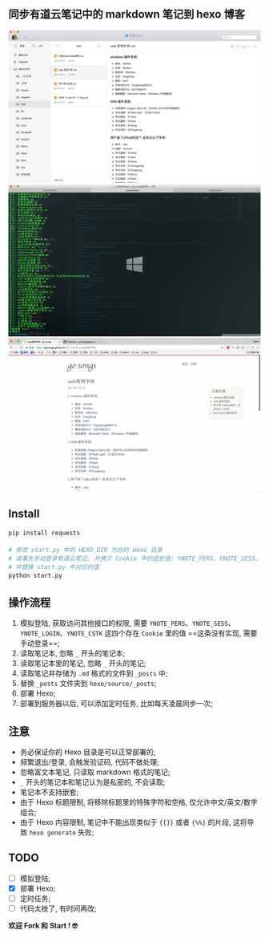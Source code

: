 ## 同步有道云笔记中的 markdown 笔记到 hexo 博客
![](./assets/ynote2hexo_3.png)
![](./assets/ynote2hexo_1.png)
![](./assets/ynote2hexo_2.png)

## Install

```python
pip install requests

# 修改 start.py 中的 HEXO_DIR 为你的 Hexo 目录
# 请事先手动登录有道云笔记, 并拷贝 Cookie 中的这些值: YNOTE_PERS、YNOTE_SESS、YNOTE_LOGIN、YNOTE_CSTK
# 并替换 start.py 中对应的值
python start.py
``` 

## 操作流程
1. 模拟登陆, 获取访问其他接口的权限, 需要 `YNOTE_PERS`、`YNOTE_SESS`、`YNOTE_LOGIN`、`YNOTE_CSTK` 这四个存在 `Cookie` 里的值 ==这条没有实现, 需要手动登录==;
1. 读取笔记本, 忽略 `_` 开头的笔记本;
1. 读取笔记本里的笔记, 忽略 `_` 开头的笔记;
1. 读取笔记并存储为 `.md` 格式的文件到 `_posts` 中;
1. 替换 `_posts` 文件夹到 `hexo/source/_posts`;
1. 部署 Hexo;
1. 部署到服务器以后, 可以添加定时任务, 比如每天凌晨同步一次;

## 注意
+ 务必保证你的 Hexo 目录是可以正常部署的;
+ 频繁退出/登录, 会触发验证码, 代码不做处理;
+ 忽略富文本笔记, 只读取 markdown 格式的笔记;
+ `_` 开头的笔记本和笔记认为是私密的, 不会读取;
+ 笔记本不支持嵌套;
+ 由于 Hexo 标题限制, 将移除标题里的特殊字符和空格, 仅允许中文/英文/数字组合;
+ 由于 Hexo 内容限制, 笔记中不能出现类似于 `{{}}` 或者 `{%%}` 的片段, 这将导致 `hexo generate` 失败;

## TODO
+ [ ] 模拟登陆;
+ [x] 部署 Hexo;
+ [ ] 定时任务;
+ [ ] 代码太挫了, 有时间再改;

**欢迎 Fork 和 Start ! 🤓**